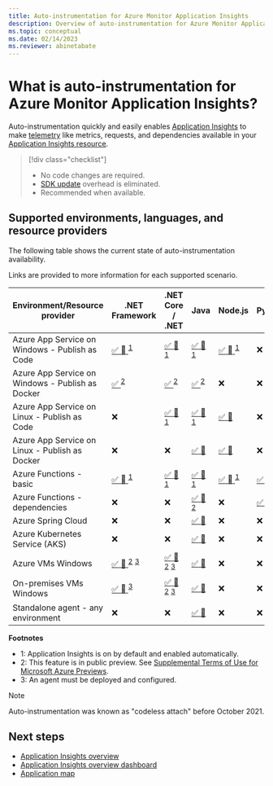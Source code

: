```yaml
---
title: Auto-instrumentation for Azure Monitor Application Insights
description: Overview of auto-instrumentation for Azure Monitor Application Insights codeless application performance management.
ms.topic: conceptual
ms.date: 02/14/2023
ms.reviewer: abinetabate
---
```


# What is auto-instrumentation for Azure Monitor Application Insights?

Auto-instrumentation quickly and easily enables [Application Insights](app-insights-overview.md) to make [telemetry](data-model-complete.md) like metrics, requests, and dependencies available in your [Application Insights resource](create-workspace-resource.md).

> [!div class="checklist"]
> - No code changes are required.
> - [SDK update](sdk-support-guidance.md) overhead is eliminated.
> - Recommended when available.

## Supported environments, languages, and resource providers

The following table shows the current state of auto-instrumentation availability.

Links are provided to more information for each supported scenario.

|Environment/Resource provider                    | .NET Framework                                                                                                                                 | .NET Core / .NET                                                                                                                               | Java                                                                                                                                               | Node.js                                                                       | Python                                                                                           |
|-------------------------------------------------|------------------------------------------------------------------------------------------------------------------------------------------------|------------------------------------------------------------------------------------------------------------------------------------------------|----------------------------------------------------------------------------------------------------------------------------------------------------|-------------------------------------------------------------------------------|--------------------------------------------------------------------------------------------------|
|Azure App Service on Windows - Publish as Code   | [ :white_check_mark: :link: ](azure-web-apps-net.md) <sup>[1](#OnBD)</sup>                                                                     | [ :white_check_mark: :link: ](azure-web-apps-net-core.md) <sup>[1](#OnBD)</sup>                                                                | [ :white_check_mark: :link: ](azure-web-apps-java.md) <sup>[1](#OnBD)</sup>                                                                                             | [ :white_check_mark: :link: ](azure-web-apps-nodejs.md) <sup>[1](#OnBD)</sup> | :x:                                                                                              |
|Azure App Service on Windows - Publish as Docker | [ :white_check_mark: ](https://azure.github.io/AppService/2022/04/11/windows-containers-app-insights-preview.html) <sup>[2](#Preview)</sup>    | [ :white_check_mark: ](https://azure.github.io/AppService/2022/04/11/windows-containers-app-insights-preview.html) <sup>[2](#Preview)</sup>    | [ :white_check_mark: ](https://azure.github.io/AppService/2022/04/11/windows-containers-app-insights-preview.html) <sup>[2](#Preview)</sup>        | :x:                                                                           | :x:                                                                                              |
|Azure App Service on Linux - Publish as Code     | :x:                                                                                                                                            | [ :white_check_mark: :link: ](azure-web-apps-net-core.md?tabs=linux) <sup>[1](#OnBD)</sup>                                                  | [ :white_check_mark: :link: ](azure-web-apps-java.md) <sup>[1](#OnBD)</sup>                                                                                              | [ :white_check_mark: :link: ](azure-web-apps-nodejs.md?tabs=linux)            | :x:                                                                                              |
|Azure App Service on Linux - Publish as Docker   | :x:                                                                                                                                            | :x:                                                                                                                                            | [ :white_check_mark: :link: ](azure-web-apps-java.md)                                                                                                    | [ :white_check_mark: :link: ](azure-web-apps-nodejs.md?tabs=linux)            | :x:                                                                                              |
|Azure Functions - basic                          | [ :white_check_mark: :link: ](monitor-functions.md) <sup>[1](#OnBD)</sup>                                                                      | [ :white_check_mark: :link: ](monitor-functions.md) <sup>[1](#OnBD)</sup>                                                                      | [ :white_check_mark: :link: ](monitor-functions.md) <sup>[1](#OnBD)</sup>                                                                          | [ :white_check_mark: :link: ](monitor-functions.md) <sup>[1](#OnBD)</sup>     | [ :white_check_mark: :link: ](monitor-functions.md) <sup>[1](#OnBD)</sup>                        |
|Azure Functions - dependencies                   | :x:                                                                                                                                            | :x:                                                                                                                                            | [ :white_check_mark: :link: ](monitor-functions.md) <sup>[2](#Preview)</sup>                                                                       | :x:                                                                           | [ :white_check_mark: :link: ](monitor-functions.md#distributed-tracing-for-python-function-apps) |
|Azure Spring Cloud                               | :x:                                                                                                                                            | :x:                                                                                                                                            | [ :white_check_mark: :link: ](azure-web-apps-java.md)                                                                                              | :x:                                                                           | :x:                                                                                              |
|Azure Kubernetes Service (AKS)                   | :x:                                                                                                                                            | :x:                                                                                                                                            | [ :white_check_mark: :link: ](opentelemetry-enable.md?tabs=java)                                                                                            | :x:                                                                           | :x:                                                                                              |
|Azure VMs Windows                                | [ :white_check_mark: :link: ](azure-vm-vmss-apps.md) <sup>[2](#Preview)</sup> <sup>[3](#Agent)</sup>                                           | [ :white_check_mark: :link: ](azure-vm-vmss-apps.md) <sup>[2](#Preview)</sup> <sup>[3](#Agent)</sup>                                           | [ :white_check_mark: :link: ](opentelemetry-enable.md?tabs=java)                                                                                            | :x:                                                                           | :x:                                                                                              |
|On-premises VMs Windows                          | [ :white_check_mark: :link: ](application-insights-asp-net-agent.md) <sup>[3](#Agent)</sup>                                                            | [ :white_check_mark: :link: ](application-insights-asp-net-agent.md) <sup>[2](#Preview)</sup> <sup>[3](#Agent)</sup>                                   | [ :white_check_mark: :link: ](opentelemetry-enable.md?tabs=java)                                                                                            | :x:                                                                           | :x:                                                                                              |
|Standalone agent - any environment               | :x:                                                                                                                                            | :x:                                                                                                                                            | [ :white_check_mark: :link: ](opentelemetry-enable.md?tabs=java)                                                                                            | :x:                                                                           | :x:                                                                                              |

**Footnotes**
- <a name="OnBD">1</a>: Application Insights is on by default and enabled automatically.
- <a name="Preview">2</a>: This feature is in public preview. See [Supplemental Terms of Use for Microsoft Azure Previews](https://azure.microsoft.com/support/legal/preview-supplemental-terms/).
- <a name="Agent">3</a>: An agent must be deployed and configured.

> [!NOTE]
> Auto-instrumentation was known as "codeless attach" before October 2021.

## Next steps

* [Application Insights overview](app-insights-overview.md)
* [Application Insights overview dashboard](overview-dashboard.md)
* [Application map](app-map.md)
